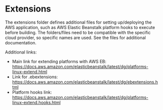 # Extensions

The extensions folder defines additional files for setting up/deploying the AWS application, such as AWS Elastic Beanstalk platform hooks to execute before building.
The folders/files need to be compatible with the specific cloud provider, so specific names are used. See the files for additional documentation.

Additional links:
- Main link for extending platforms with AWS EB: https://docs.aws.amazon.com/elasticbeanstalk/latest/dg/platforms-linux-extend.html
- Link for .ebextensions: https://docs.aws.amazon.com/elasticbeanstalk/latest/dg/ebextensions.html
- Platform hooks link: https://docs.aws.amazon.com/elasticbeanstalk/latest/dg/platforms-linux-extend.hooks.html 